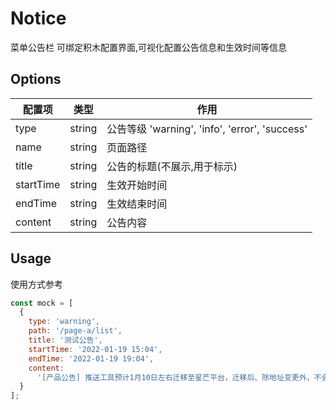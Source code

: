 # Notice

菜单公告栏
可绑定积木配置界面,可视化配置公告信息和生效时间等信息

## Options

| 配置项    | 类型   | 作用                                           |
| --------- | ------ | ---------------------------------------------- |
| type      | string | 公告等级 'warning', 'info', 'error', 'success' |
| name      | string | 页面路径                                       |
| title     | string | 公告的标题(不展示,用于标示)                    |
| startTime | string | 生效开始时间                                   |
| endTime   | string | 生效结束时间                                   |
| content   | string | 公告内容                                       |

## Usage

使用方式参考

```js
const mock = [
  {
    type: 'warning',
    path: '/page-a/list',
    title: '测试公告',
    startTime: '2022-01-19 15:04',
    endTime: '2022-01-19 19:04',
    content:
      '[产品公告] 推送工具预计1月10日左右迁移至星芒平台，迁移后、除地址变更外，不会影响使用；如有问题，欢迎随时联系lirui53'
  }
];
```
